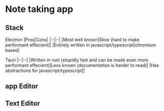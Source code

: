 # Note taking app

## Stack

Electron
|Pros|Cons|
|:-|:-|
|Most well known|Slow (hard to make performant effecient)|
|Entirely written in javascript/typescript|chromium based|

Tauri
|:-|:-|
|Written in rust (stupidly fast and can be made even more performant effecient)|Less known (documentation is harder to read)|
|Has abstractions for javascript/typescript||

## app Editor

## Text Editor
